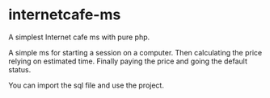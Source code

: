 # internetcafe-ms
A simplest Internet cafe ms with pure php.

A simple ms for starting a session on a computer. Then calculating the price relying on estimated time. Finally paying the price and going the default status.

You can import the sql file and use the project.
